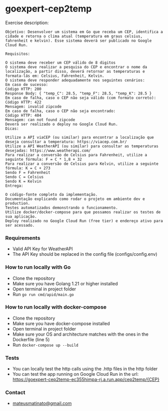 # goexpert-cep2temp

Exercise description:
```
Objetivo: Desenvolver um sistema em Go que receba um CEP, identifica a cidade e retorna o clima atual (temperatura em graus celsius, fahrenheit e kelvin). Esse sistema deverá ser publicado no Google Cloud Run.

Requisitos:

O sistema deve receber um CEP válido de 8 digitos
O sistema deve realizar a pesquisa do CEP e encontrar o nome da localização, a partir disso, deverá retornar as temperaturas e formata-lás em: Celsius, Fahrenheit, Kelvin.
O sistema deve responder adequadamente nos seguintes cenários:
Em caso de sucesso:
Código HTTP: 200
Response Body: { "temp_C": 28.5, "temp_F": 28.5, "temp_K": 28.5 }
Em caso de falha, caso o CEP não seja válido (com formato correto):
Código HTTP: 422
Mensagem: invalid zipcode
​​​Em caso de falha, caso o CEP não seja encontrado:
Código HTTP: 404
Mensagem: can not found zipcode
Deverá ser realizado o deploy no Google Cloud Run.
Dicas:

Utilize a API viaCEP (ou similar) para encontrar a localização que deseja consultar a temperatura: https://viacep.com.br/
Utilize a API WeatherAPI (ou similar) para consultar as temperaturas desejadas: https://www.weatherapi.com/
Para realizar a conversão de Celsius para Fahrenheit, utilize a seguinte fórmula: F = C * 1,8 + 32
Para realizar a conversão de Celsius para Kelvin, utilize a seguinte fórmula: K = C + 273
Sendo F = Fahrenheit
Sendo C = Celsius
Sendo K = Kelvin
Entrega:

O código-fonte completo da implementação.
Documentação explicando como rodar o projeto em ambiente dev e production.
Testes automatizados demonstrando o funcionamento.
Utilize docker/docker-compose para que possamos realizar os testes de sua aplicação.
Deploy realizado no Google Cloud Run (free tier) e endereço ativo para ser acessado.
```

### Requirements
- Valid API Key for WeatherAPI
- The API Key should be replaced in the config file (configs/config.env)

### How to run locally with Go
- Clone the repository
- Make sure you have Golang 1.21 or higher installed
- Open terminal in project folder
- Run `go run cmd/apid/main.go`

### How to run locally with docker-compose
- Clone the repository
- Make sure you have docker-compose installed
- Open terminal in project folder
- Make sure your OS and architecture matches with the ones in the Dockerfile (line 5)
- Run `docker-compose up --build`

### Tests
- You can locally test the http calls using the .http files in the http folder
- You can test the app running on Google Cloud Run in the url: https://goexpert-cep2temp-ec355himpa-rj.a.run.app/cep2temp/{CEP}

### Contact
- mateusmatinato@gmail.com